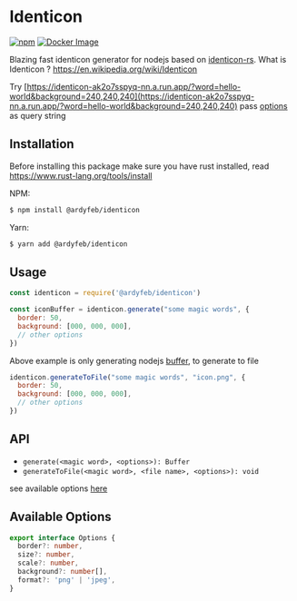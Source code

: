 # Identicon
[![npm](https://img.shields.io/npm/v/@ardyfeb/identicon?color=CC3534&logo=npm&style=for-the-badge)](https://www.npmjs.com/package/@ardyfeb/identicon)
[![Docker Image](https://img.shields.io/docker/v/ardyfeb/identicon-server?color=%23099cec&logo=docker&style=for-the-badge)](https://hub.docker.com/r/ardyfeb/identicon-server)

Blazing fast identicon generator for nodejs based on [identicon-rs](https://github.com/fluffy-samurai/identicon-rs).
What is Identicon ? https://en.wikipedia.org/wiki/Identicon

Try [https://identicon-ak2o7sspyq-nn.a.run.app/?word=hello-world&background=240,240,240](https://identicon-ak2o7sspyq-nn.a.run.app/?word=hello-world&background=240,240,240) pass [options](#available-options) as query string

## Installation
Before installing this package make sure you have rust installed, read https://www.rust-lang.org/tools/install

NPM:
```bash
$ npm install @ardyfeb/identicon
```
Yarn:
```bash
$ yarn add @ardyfeb/identicon
```

## Usage
```javascript
const identicon = require('@ardyfeb/identicon')

const iconBuffer = identicon.generate("some magic words", {
  border: 50,
  background: [000, 000, 000],
  // other options
})

```
Above example is only generating nodejs [buffer](https://nodejs.org/api/buffer.html), to generate to file 
```javascript
identicon.generateToFile("some magic words", "icon.png", {
  border: 50,
  background: [000, 000, 000],
  // other options
})
```

## API
* `generate(<magic word>, <options>): Buffer`
* `generateToFile(<magic word>, <file name>, <options>): void`

see available options [here](#available-options)

## Available Options
```typescript
export interface Options {
  border?: number,
  size?: number,
  scale?: number,
  background?: number[],
  format?: 'png' | 'jpeg',
}
```
